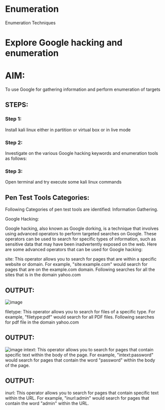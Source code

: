 # Enumeration
Enumeration Techniques

# Explore Google hacking and enumeration 

# AIM:

To use Google for gathering information and perform enumeration of targets

## STEPS:

### Step 1:

Install kali linux either in partition or virtual box or in live mode

### Step 2:

Investigate on the various Google hacking keywords and enumeration tools as follows:

### Step 3:
Open terminal and try execute some kali linux commands

## Pen Test Tools Categories:  

Following Categories of pen test tools are identified:
Information Gathering.

Google Hacking:

Google hacking, also known as Google dorking, is a technique that involves using advanced operators to perform targeted searches on Google. These operators can be used to search for specific types of information, such as sensitive data that may have been inadvertently exposed on the web. Here are some advanced operators that can be used for Google hacking:

site: This operator allows you to search for pages that are within a specific website or domain. For example, "site:example.com" would search for pages that are on the example.com domain.
Following searches for all the sites that is in the domain yahoo.com

## OUTPUT:
![image](https://github.com/user-attachments/assets/1a565023-f2fc-4dd3-b800-9837e89637ff)

filetype: This operator allows you to search for files of a specific type. For example, "filetype:pdf" would search for all PDF files. Following searches for pdf file in the domain yahoo.com

## OUTPUT:
![image](https://github.com/user-attachments/assets/9fb2a276-24fd-4848-93ed-dd55ef31e37c)
intext: This operator allows you to search for pages that contain specific text within the body of the page. For example, "intext:password" would search for pages that contain the word "password" within the body of the page.

## OUTPUT:


inurl: This operator allows you to search for pages that contain specific text within the URL. For example, "inurl:admin" would search for pages that contain the word "admin" within the URL.


